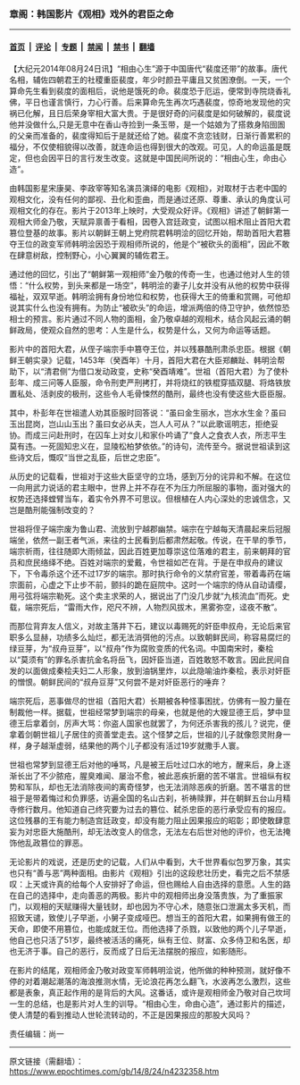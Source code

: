 ### 章阁：韩国影片《观相》戏外的君臣之命

---

#### [首页](../../../..?n4232358) &nbsp;|&nbsp; [评论](../../../../../epoch-comment?n4232358) &nbsp;|&nbsp; [专题](../../../../../epoch-special?n4232358) &nbsp;|&nbsp; [禁闻](../../../../../epoch-news?n4232358) &nbsp;|&nbsp; [禁书](../../../../../books?n4232358) &nbsp;|&nbsp; [翻墙](https://github.com/gfw-breaker/nogfw/blob/master/README.md?n4232358)


<div class="post_content" id="artbody" itemprop="articleBody">
 <!-- article content begin -->
 <p>
  【大纪元2014年08月24日讯】“相由心生”源于中国唐代“裴度还带”的故事。唐代名相，辅佐四朝君王的社稷重臣裴度，年少时颜丑平庸且又贫困潦倒。一天，一个算命先生看到裴度的面相后，说他是饿死的命。裴度恐于厄运，便常到寺院烧香礼佛，平日也谨言慎行，力心行善。后来算命先生再次巧遇裴度，惊奇地发现他的灾祸已化解，且日后荣身宰相大富大贵。于是很好奇的问裴度是如何破解的，裴度说他并没做什么,只是无意中在香山寺捡到一条玉带，是一个姑娘为了搭救身陷囹圄的父亲而准备的，裴度得知后于是就还给了她。裴度不贪恋钱财，日渐行善累积的福分，不仅使相貌得以改善，就连命运也得到很大的改观。可见，人的命运虽是既定，但也会因平日的言行发生改变。这就是中国民间所说的：“相由心生，命由心造”。
 </p>
 <p>
  由韩国影星宋康昊、李政宰等知名演员演绎的电影《观相》，对取材于古老中国的观相文化，没有任何的鄙视、丑化和歪曲，而是通过还原、尊重、承认的角度认可观相文化的存在。影片于2013年上映时，大受观众好评。《观相》讲述了朝鲜第一观相大师金乃敬，天赋异禀善于看相，因卷入宫廷政变，试图以相术阻止首阳大君篡位登基的故事。影片以朝鲜王朝上党府院君韩明浍的回忆开始，帮助首阳大君篡夺王位的政变军师韩明浍因恐于观相师所说的，他是个“被砍头的面相”，因此不敢在肆意树敌，控制野心，小心翼翼的辅佐君王。
 </p>
 <p>
  通过他的回忆，引出了“朝鲜第一观相师”金乃敬的传奇一生，也通过他对人生的领悟：“什么权势，到头来都是一场空”，韩明浍的妻子儿女并没有从他的权势中获得福祉，双双早逝。韩明浍拥有身份地位和权势，也获得大王的倚重和赏赐，可他却说其实什么也没有拥有。为防止“被砍头”的命运，增派两倍的侍卫守护，依然惊恐相士的预言。影片通过不同人物的面相，金乃敬卓越的观相术，结合风起云涌的朝鲜政局，使观众自然的思考：人生是什么，权势是什么，又何为命运等话题。
 </p>
 <p>
  影片中的首阳大君，从侄子端宗手中篡夺王位，并以残暴酷刑肃杀忠臣。根据《朝鲜王朝实录》记载，1453年（癸酉年）十月，首阳大君在大臣郑麟趾、韩明浍帮助下，以“清君侧”为借口发动政变，史称“癸酉靖难”。世祖（首阳大君）为了使朴彭年、成三问等人臣服，命令刑吏严刑拷打，并将烧红的铁棍穿插双腿、将烙铁放置私处、活剥皮的极刑，这些令人毛骨悚然的酷刑，最终也没有使这些大臣臣服。
 </p>
 <p>
  其中，朴彭年在世祖遣人劝其臣服时回答说：“虽曰金生丽水，岂水水生金？虽曰玉出昆岗，岂山山玉出？虽曰女必从夫，岂人人可从？”以此歌谣明志，拒绝妥协。而成三问赴刑时，在囚车上对女儿和家仆吟诵了“食人之食衣人衣，所志平生莫有违。一死固知忠义在，显陵松柏梦依依。”的诗句，流传至今。据说世祖读到这些诗文后，慨叹“当世之乱臣，后世之忠臣”。
 </p>
 <p>
  从历史的记载看，世祖对于这些大臣坚守的立场，感到万分的诧异和不解。在这位一向用武力说话的君主眼中，世界上并不存在不为压力所屈服的事物，面对强大的权势还选择螳臂当车，着实令外界不可思议。但根植在人内心深处的忠诚信念，又岂是酷刑能强制改变的？
 </p>
 <p>
  世祖将侄子端宗废为鲁山君、流放到宁越郡幽禁。端宗在宁越每天清晨起来后冠服端坐，依然一副王者气派，来往的士民看到后都肃然起敬。传说，在干旱的季节，端宗祈雨，往往随即大雨倾盆，因此百姓更加尊崇这位落难的君主，前来朝拜的官员和庶民络绎不绝。百姓对端宗的爱戴，令世祖如芒在背。于是在申叔舟的建议下，下令毒杀这个还不过17岁的端宗。那时执行命令的义禁府官差，带着毒药在端宗面前，心虚之下止步不前，颤抖的跪在庭院中。这时一个端宗的侍从自动请缨，用弓弦将端宗勒死。这个卖主求荣的人，据说出了门没几步就“九核流血”而死。史载，端宗死后，“雷雨大作，咫尺不辨，人物烈风拔木，黑雾弥空，迳夜不散”。
 </p>
 <p>
  而那位背弃友人信义，对故主落井下石，建议以毒赐死的奸臣申叔舟，无论后来官职多么显赫，功绩多么灿烂，都无法消弭他的污点。以致朝鲜民间，称容易腐烂的绿豆芽，为“叔舟豆芽”，以“叔舟”作为腐败变质的代名词。中国南宋时，秦桧以“莫须有”的罪名杀害抗金名将岳飞，因奸臣当道，百姓敢怒不敢言。因此民间自发的以面做成秦桧夫妇二人形象，放到油锅里炸，以此隐喻油炸秦桧，表示对奸臣的憎恨。朝鲜民间的“叔舟豆芽”又何尝不是对奸臣恶行的唾弃？
 </p>
 <p>
  端宗死后，恶事做尽的世祖（首阳大君）长期被各种怪事困扰，仿佛有一股力量在制裁他一样。据载，世祖经常梦到端宗的母亲，也就是他的大嫂显德王后，梦中显德王后拿着剑，厉声大骂：你盗人国家也就罢了，为何还杀害我的孩儿？说完，便拿着剑朝世祖儿子居住的资善堂走去。这个怪梦之后，世祖的儿子就像怨灵附身一样，身子越渐虚弱，结果他的两个儿子都没有活过19岁就撒手人寰。
 </p>
 <p>
  世祖也常梦到显德王后对他的唾骂，凡是被王后吐过口水的地方，醒来后，身上逐渐长出了不少脓疮，腥臭难闻、屡治不愈，被此恶疾折磨的苦不堪言。世祖纵有权势和军队，却也无法消除夜间的离奇怪梦，也无法消除恶疾的折磨。苦不堪言的世祖于是带着悔过和负罪感，访遍全国的名山古刹，祈祷赎罪，并在朝鲜五台山月精寺修行数月。他知道自己终究要为过去的篡位、弑杀忠臣的恶行承受应有的报应。这位残暴的王有能力制造宫廷政变，却没有能力阻止因果报应的昭彰；即使敢肆意妄为对忠臣大施酷刑，却无法改变人的信念，无法左右后世对他的评价，也无法掩饰他乱政篡位的罪恶。
 </p>
 <p>
  无论影片的戏说，还是历史的记载，人们从中看到，大千世界看似包罗万象，其实也只有“善与恶”两种面相。由影片《观相》引出的这段悲壮历史，看完之后不禁感叹：上天或许真的给每个人安排好了命运，但也赐给人自由选择的意愿。人生的路在自己的选择中，走向善恶的两极。影片中的观相师出身没落贵族，为了重振家门，以观相的天赋赚得大量钱财，却也因为不守心术，随意张口泄漏太多天机，而招致天谴，致使儿子早逝，小舅子变成哑巴。想当王的首阳大君，如果拥有做王的天命，即使不用篡位，也能成就王位。而他选择了杀戮，以致他的两个儿子早逝，他自己也只活了51岁，最终被活活的痛死，纵有王位、财富、众多侍卫和名医，却也无济于事。自己的恶行，反而成了日后无法摆脱的报应，如影随形。
 </p>
 <p>
  在影片的结尾，观相师金乃敬对政变军师韩明浍说，他所做的种种预测，就好像不停的对着潮起潮落的海浪推测水情，无论浪花再怎么翻飞，水波再怎么激烈，这些都是表象，真正起作用的是背后的大风。这番话，或许是观相师金乃敬对自己坎坷一生的总结，也是影片对人生的训导。“相由心生，命由心造”，通过影片的描述，使人清楚的看到推动人世轮流转动的，不正是因果报应的那股大风吗？
 </p>
 <p>
  责任编辑：尚一
 </p>
 <p>
  <!-- article content end -->
  <div id="below_article_ad">
  </div>
 </p>
</div>


---

原文链接（需翻墙）：https://www.epochtimes.com/gb/14/8/24/n4232358.htm